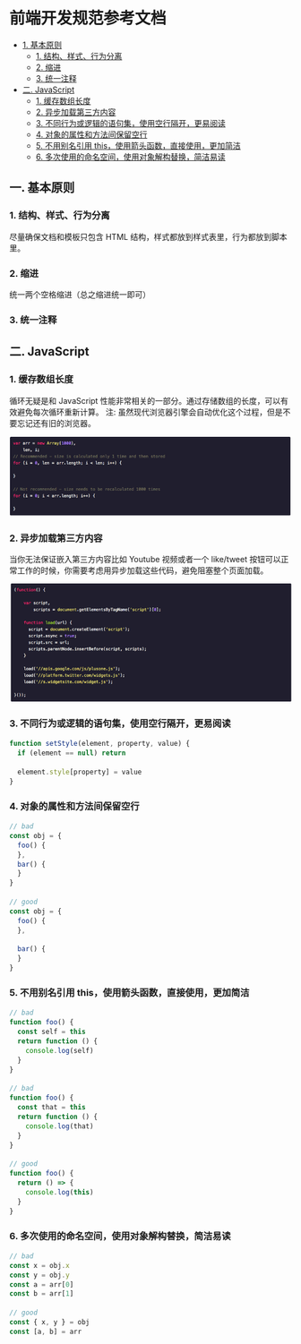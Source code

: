 # 前端开发规范参考文档
* [1. 基本原则](#一-基本原则)
    * [1. 结构、样式、行为分离](#1-结构样式行为分离)
    * [2. 缩进](#2-缩进)
    * [3. 统一注释](#3-统一注释)
* [二. JavaScript](#二-JavaScript)
    * [1. 缓存数组长度](#1-缓存数组长度)
    * [2. 异步加载第三方内容](#2-异步加载第三方内容)
    * [3. 不同行为或逻辑的语句集，使用空行隔开，更易阅读](#3-不同行为或逻辑的语句集，使用空行隔开，更易阅读)
    * [4. 对象的属性和方法间保留空行](#4-对象的属性和方法间保留空行)
    * [5. 不用别名引用 this，使用箭头函数，直接使用，更加简洁](#5-不用别名引用this使用箭头函数直接使用更加简洁)
    * [6. 多次使用的命名空间，使用对象解构替换，简洁易读](#6-多次使用的命名空间使用对象解构替换简洁易读)

## 一. 基本原则
### 1. 结构、样式、行为分离
尽量确保文档和模板只包含 HTML 结构，样式都放到样式表里，行为都放到脚本里。
### 2. 缩进
统一两个空格缩进（总之缩进统一即可）
### 3. 统一注释

## 二. JavaScript
### 1. 缓存数组长度
循环无疑是和 JavaScript 性能非常相关的一部分。通过存储数组的长度，可以有效避免每次循环重新计算。
注: 虽然现代浏览器引擎会自动优化这个过程，但是不要忘记还有旧的浏览器。

![alt](./imgs/栗子.png)

### 2. 异步加载第三方内容
当你无法保证嵌入第三方内容比如 Youtube 视频或者一个 like/tweet 按钮可以正常工作的时候，你需要考虑用异步加载这些代码，避免阻塞整个页面加载。

![alt](./imgs/async.png)

### 3. 不同行为或逻辑的语句集，使用空行隔开，更易阅读
```js
function setStyle(element, property, value) {
  if (element == null) return

  element.style[property] = value
}
```

### 4. 对象的属性和方法间保留空行
```js
// bad
const obj = {
  foo() {
  },
  bar() {
  }
}

// good
const obj = {
  foo() {
  },

  bar() {
  }
}
```
### 5. 不用别名引用 this，使用箭头函数，直接使用，更加简洁

```js
// bad
function foo() {
  const self = this
  return function () {
    console.log(self)
  }
}

// bad
function foo() {
  const that = this
  return function () {
    console.log(that)
  }
}

// good
function foo() {
  return () => {
    console.log(this)
  }
}
```

### 6. 多次使用的命名空间，使用对象解构替换，简洁易读
```js
// bad
const x = obj.x
const y = obj.y
const a = arr[0]
const b = arr[1]

// good
const { x, y } = obj
const [a, b] = arr
```
